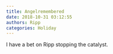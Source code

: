 ```yaml
---
title: Angelremembered
date: 2018-10-31 03:12:55
authors: Ripp
categories: Holiday
---
```


 I have a bet on Ripp stopping the catalyst.